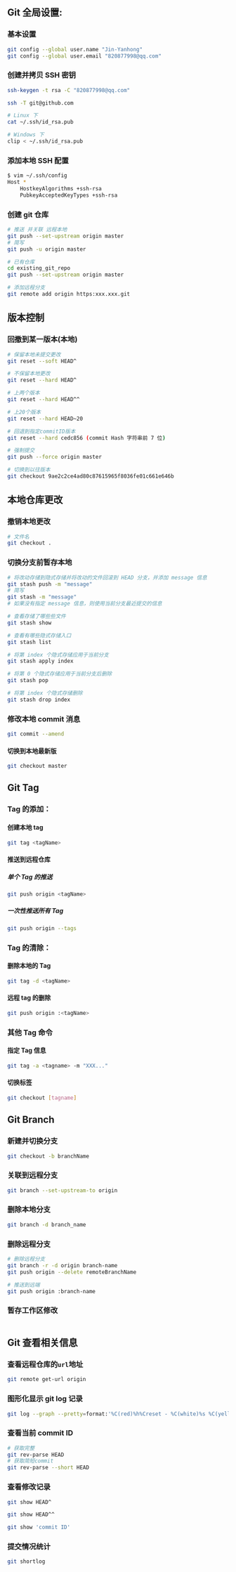 ## Git 全局设置:

### 基本设置

```bash
git config --global user.name "Jin-Yanhong"
git config --global user.email "820877998@qq.com"
```

### 创建并拷贝 SSH 密钥

```bash
ssh-keygen -t rsa -C "820877998@qq.com"

ssh -T git@github.com

# Linux 下
cat ~/.ssh/id_rsa.pub

# Windows 下
clip < ~/.ssh/id_rsa.pub
```

### 添加本地 SSH 配置

```bash
$ vim ~/.ssh/config
Host *
	HostkeyAlgorithms +ssh-rsa
	PubkeyAcceptedKeyTypes +ssh-rsa
```

### 创建 git 仓库

```bash
# 推送 并关联 远程本地
git push --set-upstream origin master
# 简写
git push -u origin master

# 已有仓库
cd existing_git_repo
git push --set-upstream origin master

# 添加远程分支
git remote add origin https:xxx.xxx.git
```

## 版本控制

### 回撤到某一版本(本地)

```bash
# 保留本地未提交更改
git reset --soft HEAD^

# 不保留本地更改
git reset --hard HEAD^

# 上两个版本
git reset --hard HEAD^^

# 上20个版本
git reset --hard HEAD~20

# 回退到指定commitID版本
git reset --hard cedc856 (commit Hash 字符串前 7 位)

# 强制提交
git push --force origin master

# 切换到以往版本
git checkout 9ae2c2ce4ad80c87615965f8036fe01c661e646b
```

## 本地仓库更改

### 撤销本地更改

```bash
# 文件名
git checkout .
```

### 切换分支前暂存本地

```bash
# 将改动存储到隐式存储并将改动的文件回滚到 HEAD 分支，并添加 message 信息
git stash push -m "message"
# 简写
git stash -m "message"
# 如果没有指定 message 信息，则使用当前分支最近提交的信息

# 查看存储了哪些些文件
git stash show

# 查看有哪些隐式存储入口
git stash list

# 将第 index 个隐式存储应用于当前分支
git stash apply index

# 将第 0 个隐式存储应用于当前分支后删除
git stash pop

# 将第 index 个隐式存储删除
git stash drop index

```

### 修改本地 commit 消息

```bash
git commit --amend
```

#### 切换到本地最新版

```bash
git checkout master
```

## Git Tag

### Tag 的添加：

#### 创建本地 tag

```bash
git tag <tagName>
```

#### 推送到远程仓库

##### 单个 Tag 的推送

```bash
git push origin <tagName>
```

##### 一次性推送所有 Tag

```bash
git push origin --tags
```

### Tag 的清除：

#### 删除本地的 Tag

```bash
git tag -d <tagName>
```

#### 远程 tag 的删除

```bash
git push origin :<tagName>
```

### 其他 Tag 命令

#### 指定 Tag 信息

```bash
git tag -a <tagname> -m "XXX..."
```

#### 切换标签

```bash
git checkout [tagname]
```

## Git Branch

### 新建并切换分支

```bash
git checkout -b branchName
```

### 关联到远程分支

```bash
git branch --set-upstream-to origin
```

### 删除本地分支

```bash
git branch -d branch_name
```

### 删除远程分支

```bash
# 删除远程分支
git branch -r -d origin branch-name
git push origin --delete remoteBranchName

# 推送到远端
git push origin :branch-name
```

### 暂存工作区修改

```bash

```

## Git 查看相关信息

### 查看远程仓库的`url`地址

```bash
git remote get-url origin
```

### 图形化显示 git log 记录

```bash
git log --graph --pretty=format:'%C(red)%h%Creset - %C(white)%s %C(yellow)%d %C(cyan)（%cr）%Creset %C(green)<%an> '
```

### 查看当前 commit ID

```bash
# 获取完整
git rev-parse HEAD
# 获取简短commit
git rev-parse --short HEAD
```

### 查看修改记录

```bash
git show HEAD^

git show HEAD^^

git show 'commit ID'
```

### 提交情况统计

```bash
git shortlog
```
